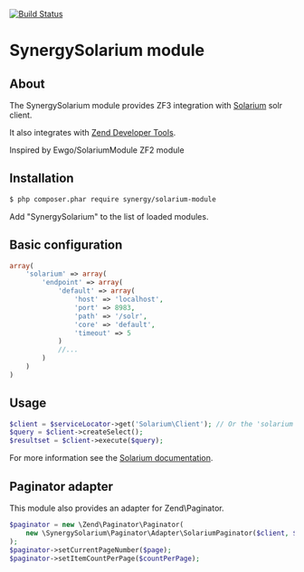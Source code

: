 [![Build Status](https://travis-ci.org/odiaseo/SolariumModule.svg?branch=master)](https://travis-ci.org/odiaseo/SolariumModule)

# SynergySolarium module

## About

The SynergySolarium module provides ZF3 integration with [Solarium](http://www.solarium-project.org) solr client.

It also integrates with [Zend Developer Tools](https://github.com/zendframework/ZendDeveloperTools).

Inspired by Ewgo/SolariumModule ZF2 module

## Installation

``` bash
$ php composer.phar require synergy/solarium-module
```

Add "SynergySolarium" to the list of loaded modules.

## Basic configuration

```php
array(
    'solarium' => array(
        'endpoint' => array(
            'default' => array(
                'host' => 'localhost',
                'port' => 8983,
                'path' => '/solr',
                'core' => 'default',
                'timeout' => 5
            )
            //...
        )
    )
)
```

## Usage

```php
$client = $serviceLocator->get('Solarium\Client'); // Or the 'solarium' alias
$query = $client->createSelect();
$resultset = $client->execute($query);
```

For more information see the [Solarium documentation](http://www.solarium-project.org/documentation/).

## Paginator adapter
This module also provides an adapter for Zend\Paginator.
```php
$paginator = new \Zend\Paginator\Paginator(
    new \SynergySolarium\Paginator\Adapter\SolariumPaginator($client, $query)
);
$paginator->setCurrentPageNumber($page);
$paginator->setItemCountPerPage($countPerPage);
```